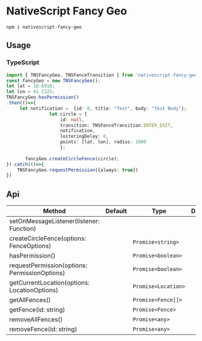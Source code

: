 # NativeScript Fancy Geo

`npm i nativescript-fancy-geo`

## Usage

### TypeScript


```typescript
import { TNSFancyGeo, TNSFenceTransition } from 'nativescript-fancy-geo'
const fancyGeo = new TNSFancyGeo();
let lat = 10.6918;
let lon = 61.2225;
TNSFancyGeo.hasPermission()
.then(()=>{
     let notification =  {id: 0, title: "Test", body: "Test Body"};
                let circle = {
                    id: null,
                    transition: TNSFenceTransition.ENTER_EXIT,
                    notification,
                    loiteringDelay: 0,
                    points: [lat, lon], radius: 1000
                    };
    
       fancyGeo.createCircleFence(circle);
}).catch(()=>{
    TNSFancyGeo.requestPermission({always: true})
})


```


## Api

| Method                                   | Default | Type                         | Description                                           |
| ---------------------------------------- | ------- | ---------------------------- | ----------------------------------------------------- |
| setOnMessageListener(listener: Function)       |         |                      |  |
| createCircleFence(options: FenceOptions)            |         | `Promise<string>`                 |                    |
| hasPermission()   |         | `Promise<boolean>` |                               |  |
| requestPermission(options: PermissionOptions)                     |         | `Promise<boolean>`                       |                               |
| getCurrentLocation(options: LocationOptions)                       |         | `Promise<Location>`                       |                              |
| getAllFences()                     |         | `Promise<Fence[]>`                       |                                |
| getFence(id: string)                   |         | `Promise<Fence>`                       |                  |
| removeAllFences()                  |         | `Promise<any>`                 |                    |
| removeFence(id: string)  |         | `Promise<any>` |                               |  |               |         | `Promise<any>`                       |                              |
